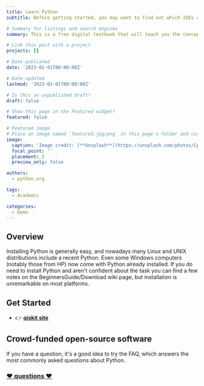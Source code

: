 ```yaml
---
title: Learn Python
subtitle: Before getting started, you may want to find out which IDEs and text editors are tailored to make Python editing easy, browse the list of introductory books, or look at code samples that you might find helpful. There is a list of tutorials suitable for experienced programmers on the BeginnersGuide/Tutorials page. There is also a list of resources in other languages which might be useful if English is not your first language. The online documentation is your first port of call for definitive information. There is a fairly brief tutorial that gives you basic information about the language and gets you started. You can follow this by looking at the library reference for a full description of Python's many libraries and the language reference for a complete (though somewhat dry) explanation of Python's syntax. If you are looking for common Python recipes and patterns, you can browse the ActiveState Python Cookbook

# Summary for listings and search engines
summary: This is a free digital textbook that will teach you the concepts of quantum computing while you learn to use the Qiskit SDK.

# Link this post with a project
projects: []

# Date published
date: '2023-01-01T00:00:00Z'

# Date updated
lastmod: '2023-01-01T00:00:00Z'

# Is this an unpublished draft?
draft: false

# Show this page in the Featured widget?
featured: false

# Featured image
# Place an image named `featured.jpg/png` in this page's folder and customize its options here.
image:
  caption: 'Image credit: [**Unsplash**](https://unsplash.com/photos/CpkOjOcXdUY)'
  focal_point: ''
  placement: 2
  preview_only: false

authors:
  - python.org

tags:
  - Academic

categories:
  - Demo
---
```



## Overview

Installing Python is generally easy, and nowadays many Linux and UNIX distributions include a recent Python. Even some Windows computers (notably those from HP) now come with Python already installed. If you do need to install Python and aren't confident about the task you can find a few notes on the BeginnersGuide/Download wiki page, but installation is unremarkable on most platforms.
## Get Started

- 👉 [**qiskit site**](https://www.python.org/)

## Crowd-funded open-source software

If you have a question, it's a good idea to try the FAQ, which answers the most commonly asked questions about Python.

### [❤️ questions ❤️](http://docs.python.org/3/faq/)
